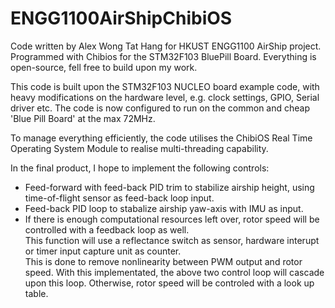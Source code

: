 # ENGG1100AirShipChibiOS
Code written by Alex Wong Tat Hang for HKUST ENGG1100 AirShip project. Programmed with Chibios for the STM32F103 BluePill Board. Everything is open-source, fell free to build upon my work.  

This code is built upon the STM32F103 NUCLEO board example code, with heavy modifications on the hardware level, e.g. clock
settings, GPIO, Serial driver etc. The code is now configured to run on the common and cheap 'Blue Pill Board' at the max 72MHz.  

To manage everything efficiently, the code utilises the ChibiOS Real Time Operating System Module to realise multi-threading capability.  

In the final product, I hope to implement the following controls:  
- Feed-forward with feed-back PID trim to stabilize airship height, using time-of-flight sensor as feed-back loop input.  
- Feed-back PID loop to stabalize airship yaw-axis with IMU as input.  
- If there is enough computational resources left over, rotor speed will be controlled with a feedback loop as well.  
  This function will use a reflectance switch as sensor, hardware interupt or timer input capture unit as counter.  
  This is done to remove nonlinearity between PWM output and rotor speed. With this implementated, the above two control
  loop will cascade upon this loop. Otherwise, rotor speed will be controled with a look up table.

